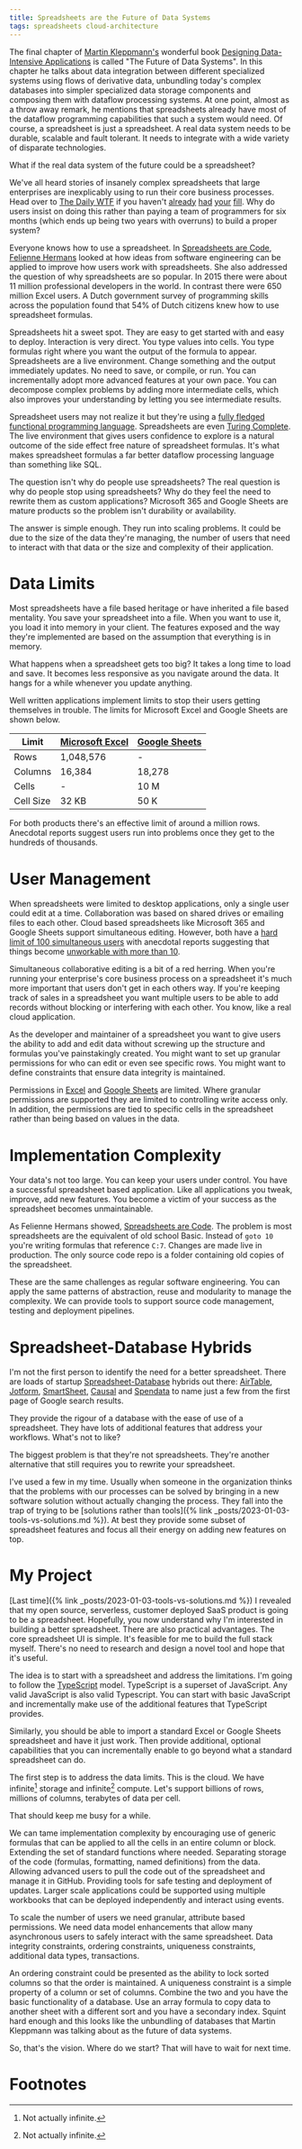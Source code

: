 ```yaml
---
title: Spreadsheets are the Future of Data Systems
tags: spreadsheets cloud-architecture
---
```


The final chapter of [Martin Kleppmann's](https://martin.kleppmann.com/) wonderful book [Designing Data-Intensive Applications](https://dataintensive.net/) is called "The Future of Data Systems". In this chapter he talks about data integration between different specialized systems using flows of derivative data, unbundling today's complex databases into simpler specialized data storage components and composing them with dataflow processing systems. At one point, almost as a throw away remark, he mentions that spreadsheets already have most of the dataflow programming capabilities that such a system would need. Of course, a spreadsheet is just a spreadsheet. A real data system needs to be durable, scalable and fault tolerant. It needs to integrate with a wide variety of disparate technologies.

What if the real data system of the future could be a spreadsheet?

We've all heard stories of insanely complex spreadsheets that large enterprises are inexplicably using to run their core business processes. Head over to [The Daily WTF](https://thedailywtf.com/) if you haven't [already](https://thedailywtf.com/articles/The-Great-Excel-Spreadsheet) [had](https://thedailywtf.com/articles/another-immovable-spreadsheet) [your](https://thedailywtf.com/articles/The-Revealing-Spreadsheet) [fill](https://thedailywtf.com/articles/The_Excel_Worm). Why do users insist on doing this rather than paying a team of programmers for six months (which ends up being two years with overruns) to build a proper system?

Everyone knows how to use a spreadsheet. In [Spreadsheets are Code](https://youtu.be/TMIBfzSqguQ), [Felienne Hermans](https://www.felienne.com/) looked at how ideas from software engineering can be applied to improve how users work with spreadsheets. She also addressed the question of why spreadsheets are so popular. In 2015 there were about 11 million professional developers in the world. In contrast there were 650 million Excel users. A Dutch government survey of programming skills across the population found that 54% of Dutch citizens knew how to use spreadsheet formulas.

Spreadsheets hit a sweet spot. They are easy to get started with and easy to deploy. Interaction is very direct. You type values into cells. You type formulas right where you want the output of the formula to appear. Spreadsheets are a live environment. Change something and the output immediately updates. No need to save, or compile, or run. You can incrementally adopt more advanced features at your own pace. You can decompose complex problems by adding more intermediate cells, which also improves your understanding by letting you see intermediate results.

Spreadsheet users may not realize it but they're using a [fully fledged functional programming language](https://thenewstack.io/excel-the-functional-programming-tool-you-didnt-know-you-had/). Spreadsheets are even [Turing Complete](https://www.felienne.com/archives/2974). The live environment that gives users confidence to explore is a natural outcome of the side effect free nature of spreadsheet formulas. It's what makes spreadsheet formulas a far better dataflow processing language than something like SQL.

The question isn't why do people use spreadsheets? The real question is why do people stop using spreadsheets? Why do they feel the need to rewrite them as custom applications? Microsoft 365 and Google Sheets are mature products so the problem isn't durability or availability.

The answer is simple enough. They run into scaling problems. It could be due to the size of the data they're managing, the number of users that need to interact with that data or the size and complexity of their application.

# Data Limits

Most spreadsheets have a file based heritage or have inherited a file based mentality. You save your spreadsheet into a file. When you want to use it, you load it into memory in your client. The features exposed and the way they're implemented are based on the assumption that everything is in memory.

What happens when a spreadsheet gets too big? It takes a long time to load and save. It becomes less responsive as you navigate around the data. It hangs for a while whenever you update anything.

Well written applications implement limits to stop their users getting themselves in trouble. The limits for Microsoft Excel and Google Sheets are shown below. 

| Limit     | [Microsoft Excel](https://support.microsoft.com/en-us/office/excel-specifications-and-limits-1672b34d-7043-467e-8e27-269d656771c3) | [Google Sheets](https://workspacetips.io/tips/sheets/google-spreadsheet-limitations/) |
|-----------|-----------------|---------------|
| Rows      | 1,048,576       | -             |
| Columns   | 16,384          | 18,278        |
| Cells     | -               | 10 M          |
| Cell Size | 32 KB           | 50 K          |

For both products there's an effective limit of around a million rows. Anecdotal reports suggest users run into problems once they get to the hundreds of thousands.

# User Management

When spreadsheets were limited to desktop applications, only a single user could edit at a time. Collaboration was based on shared drives or emailing files to each other. Cloud based spreadsheets like Microsoft 365 and Google Sheets support simultaneous editing. However, both have a [hard limit of 100 simultaneous users](https://support.google.com/a/users/answer/9305987?hl=en) with anecdotal reports suggesting that things become [unworkable with more than 10](https://techcommunity.microsoft.com/t5/office-365/limits-to-number-of-co-authors/m-p/184802).

Simultaneous collaborative editing is a bit of a red herring. When you're running your enterprise's core business process on a spreadsheet it's much more important that users don't get in each others way. If you're keeping track of sales in a spreadsheet you want multiple users to be able to add records without blocking or interfering with each other. You know, like a real cloud application.

As the developer and maintainer of a spreadsheet you want to give users the ability to add and edit data without screwing up the structure and formulas you've painstakingly created. You might want to set up granular permissions for who can edit or even see specific rows. You might want to define constraints that ensure data integrity is maintained. 

Permissions in [Excel](https://support.microsoft.com/en-us/office/protection-and-security-in-excel-be0b34db-8cb6-44dd-a673-0b3e3475ac2d) and [Google Sheets](https://support.google.com/docs/answer/1218656?hl=en-GB&co=GENIE.Platform%3DDesktop#zippy=%2Cwho-can-protect-a-range-or-sheet%2Cedit-a-copy-of-a-protected-sheet%2Cprotect-a-range-or-sheet) are limited. Where granular permissions are supported they are limited to controlling write access only. In addition, the permissions are tied to specific cells in the spreadsheet rather than being based on values in the data.

# Implementation Complexity

Your data's not too large. You can keep your users under control. You have a successful spreadsheet based application. Like all applications you tweak, improve, add new features. You become a victim of your success as the spreadsheet becomes unmaintainable.

As Felienne Hermans showed, [Spreadsheets are Code](https://youtu.be/TMIBfzSqguQ). The problem is most spreadsheets are the equivalent of old school Basic. Instead of `goto 10` you're writing formulas that reference `C:7`. Changes are made live in production. The only source code repo is a folder containing old copies of the spreadsheet. 

These are the same challenges as regular software engineering. You can apply the same patterns of abstraction, reuse and modularity to manage the complexity. We can provide tools to support source code management, testing and deployment pipelines. 

# Spreadsheet-Database Hybrids

I'm not the first person to identify the need for a better spreadsheet. There are loads of startup [Spreadsheet-Database](https://www.jotform.com/blog/database-vs-spreadsheet/) hybrids out there: [AirTable](https://www.airtable.com/), [Jotform](https://www.jotform.com/), [SmartSheet](https://www.smartsheet.com/), [Causal](https://www.causal.app/) and [Spendata](https://www.spendata.com/spendata-database-as-spreadsheet.php) to name just a few from the first page of Google search results. 

They provide the rigour of a database with the ease of use of a spreadsheet. They have lots of additional features that address your workflows. What's not to like?

The biggest problem is that they're not spreadsheets. They're another alternative that still requires you to rewrite your spreadsheet.

I've used a few in my time. Usually when someone in the organization thinks that the problems with our processes can be solved by bringing in a new software solution without actually changing the process. They fall into the trap of trying to be [solutions rather than tools]({% link _posts/2023-01-03-tools-vs-solutions.md %}). At best they provide some subset of spreadsheet features and focus all their energy on adding new features on top. 

# My Project    

[Last time]({% link _posts/2023-01-03-tools-vs-solutions.md %}) I revealed that my open source, serverless, customer deployed SaaS product is going to be a spreadsheet. Hopefully, you now understand why I'm interested in building a better spreadsheet. There are also practical advantages. The core spreadsheet UI is simple. It's feasible for me to build the full stack myself. There's no need to research and design a novel tool and hope that it's useful. 

The idea is to start with a spreadsheet and address the limitations. I'm going to follow the [TypeScript](https://www.typescriptlang.org/) model. TypeScript is a superset of JavaScript. Any valid JavaScript is also valid Typescript. You can start with basic JavaScript and incrementally make use of the additional features that TypeScript provides. 

Similarly, you should be able to import a standard Excel or Google Sheets spreadsheet and have it just work. Then provide additional, optional capabilities that you can incrementally enable to go beyond what a standard spreadsheet can do. 

The first step is to address the data limits. This is the cloud. We have infinite[^1] storage and infinite[^1] compute. Let's support billions of rows, millions of columns, terabytes of data per cell. 

That should keep me busy for a while.

We can tame implementation complexity by encouraging use of generic formulas that can be applied to all the cells in an entire column or block. Extending the set of standard functions where needed. Separating storage of the code (formulas, formatting, named definitions) from the data. Allowing advanced users to pull the code out of the spreadsheet and manage it in GitHub. Providing tools for safe testing and deployment of updates. Larger scale applications could be supported using multiple workbooks that can be deployed independently and interact using events.

To scale the number of users we need granular, attribute based permissions. We need data model enhancements that allow many asynchronous users to safely interact with the same spreadsheet. Data integrity constraints, ordering constraints, uniqueness constraints, additional data types, transactions. 

An ordering constraint could be presented as the ability to lock sorted columns so that the order is maintained. A uniqueness constraint is a simple property of a column or set of columns. Combine the two and you have the basic functionality of a database. Use an array formula to copy data to another sheet with a different sort and you have a secondary index. Squint hard enough and this looks like the unbundling of databases that Martin Kleppmann was talking about as the future of data systems.

So, that's the vision. Where do we start? That will have to wait for next time. 

# Footnotes

[^1]: Not actually infinite.